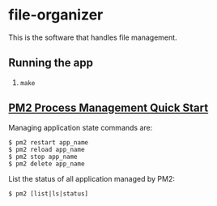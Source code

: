 # file-organizer

This is the software that handles file management.

## Running the app

1. `make`

## [PM2 Process Management Quick Start](https://pm2.keymetrics.io/docs/usage/quick-start/)

Managing application state commands are:
```
$ pm2 restart app_name
$ pm2 reload app_name
$ pm2 stop app_name
$ pm2 delete app_name
```

List the status of all application managed by PM2:
```
$ pm2 [list|ls|status]
```
